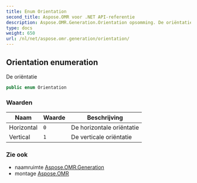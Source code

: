 ```yaml
---
title: Enum Orientation
second_title: Aspose.OMR voor .NET API-referentie
description: Aspose.OMR.Generation.Orientation opsomming. De oriëntatie
type: docs
weight: 650
url: /nl/net/aspose.omr.generation/orientation/
---
```

## Orientation enumeration

De oriëntatie

```csharp
public enum Orientation
```

### Waarden

| Naam | Waarde | Beschrijving |
| --- | --- | --- |
| Horizontal | `0` | De horizontale oriëntatie |
| Vertical | `1` | De verticale oriëntatie |

### Zie ook

* naamruimte [Aspose.OMR.Generation](../../aspose.omr.generation/)
* montage [Aspose.OMR](../../)


